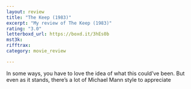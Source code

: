 ```yaml
---
layout: review
title: "The Keep (1983)"
excerpt: "My review of The Keep (1983)"
rating: "3.0"
letterboxd_url: https://boxd.it/3hEs0b
mst3k: 
rifftrax: 
category: movie_review

---
```


In some ways, you have to love the idea of what this could’ve been. But even as it stands, there’s a lot of Michael Mann style to appreciate